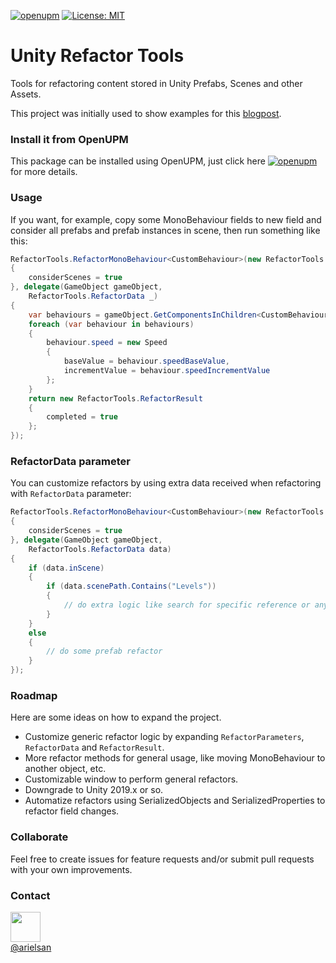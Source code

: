 [![openupm](https://img.shields.io/npm/v/com.gemserk.refactortools?label=openupm&registry_uri=https://package.openupm.com)](https://openupm.com/packages/com.gemserk.refactortools/) [![License: MIT](https://img.shields.io/badge/License-MIT-yellow.svg)](https://opensource.org/licenses/MIT)
# Unity Refactor Tools

Tools for refactoring content stored in Unity Prefabs, Scenes and other Assets.

This project was initially used to show examples for this [blogpost](https://blog.gemserk.com/2022/04/24/refactoring-prefabs-and-unity-objects/).

### Install it from OpenUPM

This package can be installed using OpenUPM, just click here [![openupm](https://img.shields.io/npm/v/com.gemserk.refactortools?label=openupm&registry_uri=https://package.openupm.com)](https://openupm.com/packages/com.gemserk.refactortools/) for more details.

### Usage

If you want, for example, copy some MonoBehaviour fields to new field and consider all prefabs and prefab instances in scene, then run something like this:

```csharp
RefactorTools.RefactorMonoBehaviour<CustomBehaviour>(new RefactorTools.RefactorParameters
{
    considerScenes = true
}, delegate(GameObject gameObject, 
    RefactorTools.RefactorData _)
{
    var behaviours = gameObject.GetComponentsInChildren<CustomBehaviour>();
    foreach (var behaviour in behaviours)
    {
        behaviour.speed = new Speed
        {
            baseValue = behaviour.speedBaseValue,
            incrementValue = behaviour.speedIncrementValue
        };
    }
    return new RefactorTools.RefactorResult
    {
        completed = true
    };
});
```

### RefactorData parameter

You can customize refactors by using extra data received when refactoring with `RefactorData` parameter:

```csharp
RefactorTools.RefactorMonoBehaviour<CustomBehaviour>(new RefactorTools.RefactorParameters
{
    considerScenes = true
}, delegate(GameObject gameObject, 
    RefactorTools.RefactorData data)
{
    if (data.inScene)
    {
        if (data.scenePath.Contains("Levels"))
        {
            // do extra logic like search for specific reference or anything else
        }
    }
    else
    {
        // do some prefab refactor   
    }
});
```

### Roadmap

Here are some ideas on how to expand the project.

* Customize generic refactor logic by expanding `RefactorParameters`, `RefactorData` and `RefactorResult`.
* More refactor methods for general usage, like moving MonoBehaviour to another object, etc. 
* Customizable window to perform general refactors.
* Downgrade to Unity 2019.x or so.
* Automatize refactors using SerializedObjects and SerializedProperties to refactor field changes.
### Collaborate

Feel free to create issues for feature requests and/or submit pull requests with your own improvements. 

### Contact

<a href="https://twitter.com/intent/tweet?screen_name=arielsan&ref_src=twsrc%5Etfw"><img src="screenshots/twitter_logo.png" width="48"/><br/>@arielsan</a>